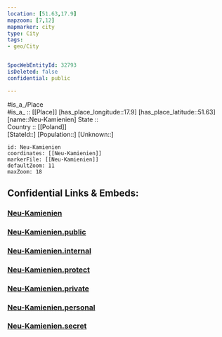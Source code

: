 ```yaml
---
location: [51.63,17.9] 
mapzoom: [7,12] 
mapmarker: city 
type: City
tags:
- geo/City


SpocWebEntityId: 32793
isDeleted: false
confidential: public

---
```

#is_a_/Place  
#is_a_ :: [[Place]] 
[has_place_longitude::17.9] 
[has_place_latitude::51.63] 
[name::Neu-Kamienien] 
State ::  
Country :: [[Poland]]  
[StateId::] 
[Population::] 
[Unknown::] 


```leaflet
id: Neu-Kamienien
coordinates: [[Neu-Kamienien]] 
markerFile: [[Neu-Kamienien]] 
defaultZoom: 11 
maxZoom: 18
```


## Confidential Links & Embeds: 

### [Neu-Kamienien](/_Standards/Earth/Continent/Europe/Europe~East/Poland/Provinces~Poland/Greater_Poland/City/Neu-Kamienien.md) 

### [Neu-Kamienien.public](/_public/Earth/Continent/Europe/Europe~East/Poland/Provinces~Poland/Greater_Poland/City/Neu-Kamienien.public.md) 

### [Neu-Kamienien.internal](/_internal/Earth/Continent/Europe/Europe~East/Poland/Provinces~Poland/Greater_Poland/City/Neu-Kamienien.internal.md) 

### [Neu-Kamienien.protect](/_protect/Earth/Continent/Europe/Europe~East/Poland/Provinces~Poland/Greater_Poland/City/Neu-Kamienien.protect.md) 

### [Neu-Kamienien.private](/_private/Earth/Continent/Europe/Europe~East/Poland/Provinces~Poland/Greater_Poland/City/Neu-Kamienien.private.md) 

### [Neu-Kamienien.personal](/_personal/Earth/Continent/Europe/Europe~East/Poland/Provinces~Poland/Greater_Poland/City/Neu-Kamienien.personal.md) 

### [Neu-Kamienien.secret](/_secret/Earth/Continent/Europe/Europe~East/Poland/Provinces~Poland/Greater_Poland/City/Neu-Kamienien.secret.md)

